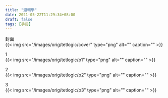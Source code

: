 ```yaml
---
title: "邏輯學"
date: 2021-05-22T11:29:34+08:00
draft: false
tags: [手冊]
---
```

封面  
{{< img src="/images/orig/tetlogic/cover" type="png" alt="" caption="" >}}
  
1  
{{< img src="/images/orig/tetlogic/p1" type="png" alt="" caption="" >}}

2  
{{< img src="/images/orig/tetlogic/p2" type="png" alt="" caption="" >}}

3  
{{< img src="/images/orig/tetlogic/p3" type="png" alt="" caption="" >}}